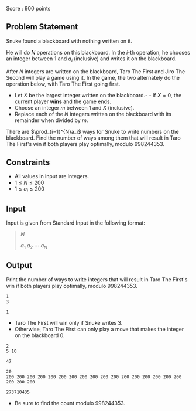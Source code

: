 Score : $900$ points

## Problem Statement

Snuke found a blackboard with nothing written on it.

He will do $N$ operations on this blackboard.
In the $i$-th operation, he chooses an integer between $1$ and $a_i$ (inclusive) and writes it on the blackboard.

After $N$ integers are written on the blackboard, Taro The First and Jiro The Second will play a game using it.
In the game, the two alternately do the operation below, with Taro The First going first.

- Let $X$ be the largest integer written on the blackboard.-   - If $X=0$, the current player **wins** and the game ends.
- Choose an integer $m$ between $1$ and $X$ (inclusive).
- Replace each of the $N$ integers written on the blackboard with its remainder when divided by $m$.

There are $\prod_{i=1}^{N}a_i$ ways for Snuke to write numbers on the blackboard. Find the number of ways among them that will result in Taro The First's win if both players play optimally, modulo $998244353$.

## Constraints

- All values in input are integers.
- $1 \leq N \leq 200$
- $1 \leq a_i \leq 200$

## Input

Input is given from Standard Input in the following format:

> $N$
> 
> $a_1$ $a_2$ $\cdots$ $a_N$

## Output

Print the number of ways to write integers that will result in Taro The First's win if both players play optimally, modulo $998244353$.

```input1
1
3
```

```output1
1
```

- Taro The First will win only if Snuke writes $3$.
- Otherwise, Taro The First can only play a move that makes the integer on the blackboard $0$.

```input2
2
5 10
```

```output2
47
```

```input3
20
200 200 200 200 200 200 200 200 200 200 200 200 200 200 200 200 200 200 200 200
```

```output3
273710435
```

- Be sure to find the count modulo $998244353$.